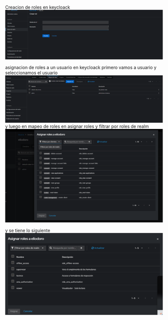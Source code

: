 Creacion de roles en keycloack 
![alt text](image-12.png)

asignacion de roles a un usuario en keycloack 
primero vamos a usuario y seleccionamos el usuario 
![alt text](image-13.png)
y luego en mapeo de roles en asignar roles y filtrar por roles de realm 
![alt text](image-14.png)

y se tiene lo siguiente
 ![alt text](image-15.png)